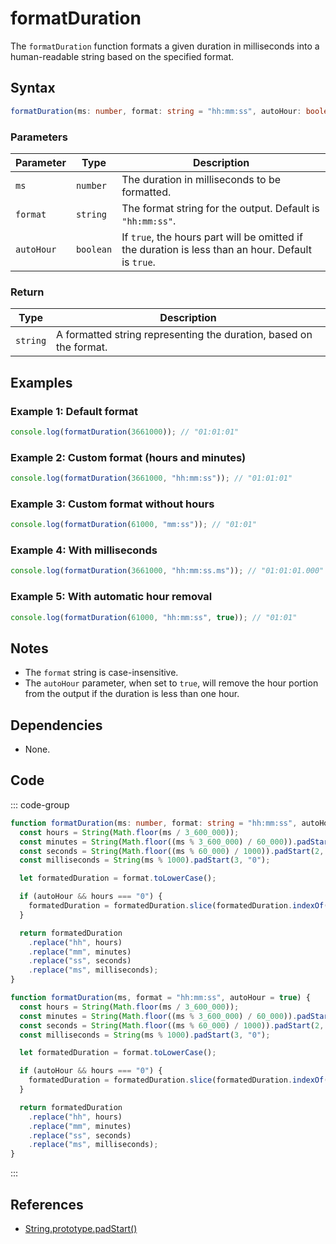 # formatDuration
The `formatDuration` function formats a given duration in milliseconds into a human-readable string based on the specified format.

## Syntax

```typescript
formatDuration(ms: number, format: string = "hh:mm:ss", autoHour: boolean = true): string
```

### Parameters

| Parameter  | Type          | Description                                                        |
|------------|---------------|--------------------------------------------------------------------|
| `ms`       | `number`      | The duration in milliseconds to be formatted.                      |
| `format`   | `string`      | The format string for the output. Default is `"hh:mm:ss"`.         |
| `autoHour` | `boolean`     | If `true`, the hours part will be omitted if the duration is less than an hour. Default is `true`. |

### Return

| Type     | Description                                                        |
|----------|--------------------------------------------------------------------|
| `string` | A formatted string representing the duration, based on the format. |

## Examples

### Example 1: Default format
```typescript
console.log(formatDuration(3661000)); // "01:01:01"
```

### Example 2: Custom format (hours and minutes)
```typescript
console.log(formatDuration(3661000, "hh:mm:ss")); // "01:01:01"
```

### Example 3: Custom format without hours
```typescript
console.log(formatDuration(61000, "mm:ss")); // "01:01"
```

### Example 4: With milliseconds
```typescript
console.log(formatDuration(3661000, "hh:mm:ss.ms")); // "01:01:01.000"
```

### Example 5: With automatic hour removal
```typescript
console.log(formatDuration(61000, "hh:mm:ss", true)); // "01:01"
```

## Notes
- The `format` string is case-insensitive.
- The `autoHour` parameter, when set to `true`, will remove the hour portion from the output if the duration is less than one hour.

## Dependencies
- None.

## Code
::: code-group

```typescript
function formatDuration(ms: number, format: string = "hh:mm:ss", autoHour: boolean = true): string {
  const hours = String(Math.floor(ms / 3_600_000));
  const minutes = String(Math.floor((ms % 3_600_000) / 60_000)).padStart(2, "0");
  const seconds = String(Math.floor((ms % 60_000) / 1000)).padStart(2, "0");
  const milliseconds = String(ms % 1000).padStart(3, "0");

  let formatedDuration = format.toLowerCase();

  if (autoHour && hours === "0") {
    formatedDuration = formatedDuration.slice(formatedDuration.indexOf("mm"));
  }

  return formatedDuration
    .replace("hh", hours)
    .replace("mm", minutes)
    .replace("ss", seconds)
    .replace("ms", milliseconds);
}
```

```javascript
function formatDuration(ms, format = "hh:mm:ss", autoHour = true) {
  const hours = String(Math.floor(ms / 3_600_000));
  const minutes = String(Math.floor((ms % 3_600_000) / 60_000)).padStart(2, "0");
  const seconds = String(Math.floor((ms % 60_000) / 1000)).padStart(2, "0");
  const milliseconds = String(ms % 1000).padStart(3, "0");

  let formatedDuration = format.toLowerCase();

  if (autoHour && hours === "0") {
    formatedDuration = formatedDuration.slice(formatedDuration.indexOf("mm"));
  }

  return formatedDuration
    .replace("hh", hours)
    .replace("mm", minutes)
    .replace("ss", seconds)
    .replace("ms", milliseconds);
}
```
:::

## References
- [String.prototype.padStart()](https://developer.mozilla.org/en-US/docs/Web/JavaScript/Reference/Global_Objects/String/padStart)